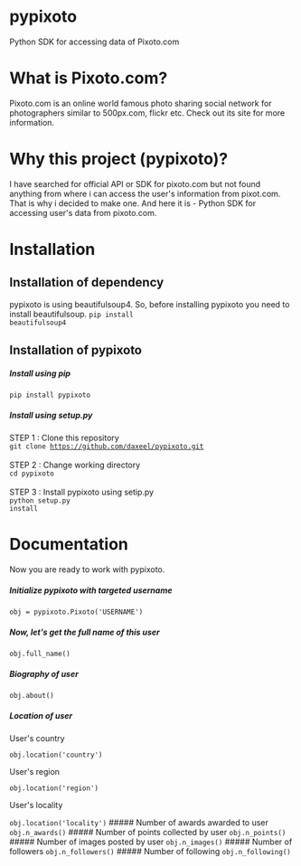 # pypixoto
Python SDK for accessing data of Pixoto.com

# What is Pixoto.com?
Pixoto.com is an online world famous photo sharing social network for photographers similar to 500px.com, flickr etc. Check out its site for more information.

# Why this project (pypixoto)?
I have searched for official API or SDK for pixoto.com but not found anything from where i can access the user's information from pixot.com. That is why i decided to make one. And here it is - Python SDK for accessing user's data from pixoto.com.

# Installation
## Installation of dependency
pypixoto is using beautifulsoup4. So, before installing pypixoto you need to install beautifulsoup.
<code>pip install beautifulsoup4</code>
## Installation of pypixoto
##### Install using pip
<code>pip install pypixoto</code>
##### Install using setup.py
STEP 1 : Clone this repository<br>
<code>git clone https://github.com/daxeel/pypixoto.git</code><br><br>
STEP 2 : Change working directory<br>
<code>cd pypixoto</code><br><br>
STEP 3 : Install pypixoto using setip.py<br>
<code>python setup.py install</code>

# Documentation
Now you are ready to work with pypixoto.
##### Initialize pypixoto with targeted username
<code>obj = pypixoto.Pixoto('USERNAME')</code>
##### Now, let's get the full name of this user
<code>obj.full_name()</code>
##### Biography of user
<code>obj.about()</code>
##### Location of user
<p>User's country</p>
<code>obj.location('country')</code>
<p>User's region</p>
<code>obj.location('region')</code>
<p>User's locality</p>
<code>obj.location('locality')</code>
##### Number of awards awarded to user
<code>obj.n_awards()</code>
##### Number of points collected by user
<code>obj.n_points()</code>
##### Number of images posted by user
<code>obj.n_images()</code>
##### Number of followers
<code>obj.n_followers()</code>
##### Number of following
<code>obj.n_following()</code>

